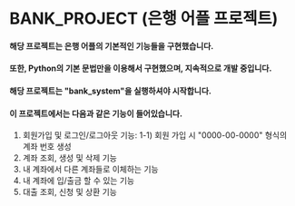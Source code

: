 BANK_PROJECT (은행 어플 프로젝트)
================================
#### 해당 프로젝트는 은행 어플의 기본적인 기능들을 구현했습니다.
#### 또한, Python의 기본 문법만을 이용해서 구현했으며, 지속적으로 개발 중입니다.

#### 해당 프로젝트는 "bank_system"을 실행하셔야 시작합니다.

#### 이 프로젝트에서는 다음과 같은 기능이 들어있습니다.
1) 회원가입 및 로그인/로그아웃 기능:
  1-1) 회원 가입 시 "0000-00-0000" 형식의 계좌 번호 생성
3) 계좌 조회, 생성 및 삭제 기능
4) 내 계좌에서 다른 계좌들로 이체하는 기능
5) 내 계좌에 입/출금 할 수 있는 기능
6) 대출 조회, 신청 및 상환 기능
